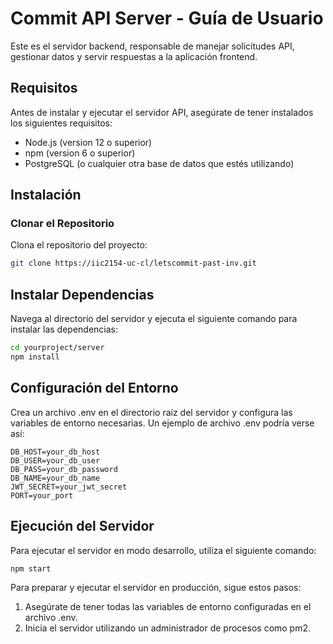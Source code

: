# Commit API Server - Guía de Usuario

Este es el servidor backend, responsable de manejar solicitudes API, gestionar datos y servir respuestas a la aplicación frontend.

## Requisitos

Antes de instalar y ejecutar el servidor API, asegúrate de tener instalados los siguientes requisitos:

- Node.js (version 12 o superior)
- npm (version 6 o superior)
- PostgreSQL (o cualquier otra base de datos que estés utilizando)

## Instalación

### Clonar el Repositorio

Clona el repositorio del proyecto:

```bash
git clone https://iic2154-uc-cl/letscommit-past-inv.git
```

## Instalar Dependencias

Navega al directorio del servidor y ejecuta el siguiente comando para instalar las dependencias:

```bash
cd yourproject/server
npm install

```

## Configuración del Entorno

Crea un archivo .env en el directorio raíz del servidor y configura las variables de entorno necesarias. Un ejemplo de archivo .env podría verse así:

```env
DB_HOST=your_db_host
DB_USER=your_db_user
DB_PASS=your_db_password
DB_NAME=your_db_name
JWT_SECRET=your_jwt_secret
PORT=your_port
```

## Ejecución del Servidor

Para ejecutar el servidor en modo desarrollo, utiliza el siguiente comando:

```bash
npm start
```

Para preparar y ejecutar el servidor en producción, sigue estos pasos:
1. Asegúrate de tener todas las variables de entorno configuradas en el archivo .env.
2. Inicia el servidor utilizando un administrador de procesos como pm2.
